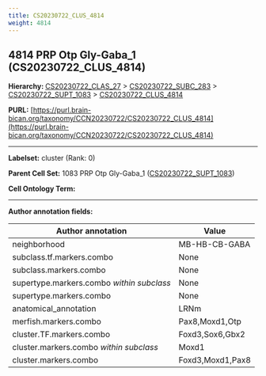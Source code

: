 ```yaml
---
title: CS20230722_CLUS_4814
weight: 4814
---
```

## 4814 PRP Otp Gly-Gaba_1 (CS20230722_CLUS_4814)
<b>Hierarchy: </b>
[CS20230722_CLAS_27](../CS20230722_CLAS_27) >
[CS20230722_SUBC_283](../CS20230722_SUBC_283) >
[CS20230722_SUPT_1083](../CS20230722_SUPT_1083) >
[CS20230722_CLUS_4814](../CS20230722_CLUS_4814)

**PURL:** [https://purl.brain-bican.org/taxonomy/CCN20230722/CS20230722_CLUS_4814](https://purl.brain-bican.org/taxonomy/CCN20230722/CS20230722_CLUS_4814)

---


**Labelset:** cluster (Rank: 0)

**Parent Cell Set:** 1083 PRP Otp Gly-Gaba_1 ([CS20230722_SUPT_1083](../CS20230722_SUPT_1083))



**Cell Ontology Term:** 

[MARKER GENES.]: #


---

[TRANSFERRED ANNOTATIONS.]: #


[AUTHOR ANNOTATION FIELDS.]: #


**Author annotation fields:**

| Author annotation | Value |
|-------------------|-------|
|neighborhood|MB-HB-CB-GABA|
|subclass.tf.markers.combo|None|
|subclass.markers.combo|None|
|supertype.markers.combo _within subclass_|None|
|supertype.markers.combo|None|
|anatomical_annotation|LRNm|
|merfish.markers.combo|Pax8,Moxd1,Otp|
|cluster.TF.markers.combo|Foxd3,Sox6,Gbx2|
|cluster.markers.combo _within subclass_|Moxd1|
|cluster.markers.combo|Foxd3,Moxd1,Pax8|
